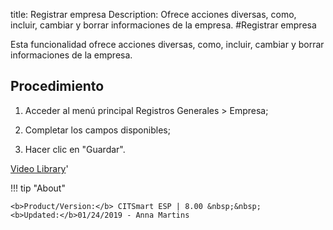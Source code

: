 title: Registrar empresa
Description: Ofrece acciones diversas, como, incluir, cambiar y borrar informaciones de la empresa.
#Registrar empresa


Esta funcionalidad ofrece acciones diversas, como, incluir, cambiar y borrar
informaciones de la empresa.

Procedimiento
----------

1.  Acceder al menú principal Registros Generales \> Empresa;

2.  Completar los campos disponibles;

3.  Hacer clic en "Guardar".



<i class='fa fa-youtube-play  fa-2x' style='color:#97ce17;vertical-align: middle;'> </i> [Video Library](https://www.youtube.com/playlist?list=PLB5qK2uzf2ROUXdrTeH-_n6tXmG4oPtoz)'

!!! tip "About"

    <b>Product/Version:</b> CITSmart ESP | 8.00 &nbsp;&nbsp;
    <b>Updated:</b>01/24/2019 - Anna Martins

